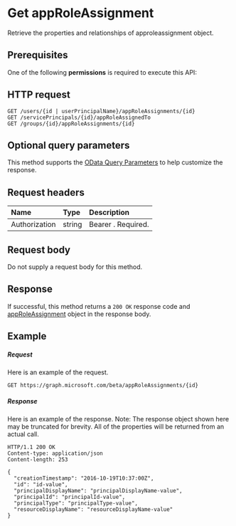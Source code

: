 # Get appRoleAssignment

Retrieve the properties and relationships of approleassignment object.
## Prerequisites
One of the following **permissions** is required to execute this API: 
## HTTP request
<!-- { "blockType": "ignored" } -->
```http
GET /users/{id | userPrincipalName}/appRoleAssignments/{id}
GET /servicePrincipals/{id}/appRoleAssignedTo
GET /groups/{id}/appRoleAssignments/{id}
```
## Optional query parameters
This method supports the [OData Query Parameters](http://graph.microsoft.io/docs/overview/query_parameters) to help customize the response.

## Request headers
| Name       | Type | Description|
|:-----------|:------|:----------|
| Authorization  | string  | Bearer <token>. Required. |

## Request body
Do not supply a request body for this method.
## Response
If successful, this method returns a `200 OK` response code and [appRoleAssignment](../resources/approleassignment.md) object in the response body.
## Example
##### Request
Here is an example of the request.
<!-- {
  "blockType": "request",
  "name": "get_approleassignment"
}-->
```http
GET https://graph.microsoft.com/beta/appRoleAssignments/{id}
```
##### Response
Here is an example of the response. Note: The response object shown here may be truncated for brevity. All of the properties will be returned from an actual call.
<!-- {
  "blockType": "response",
  "truncated": true,
  "@odata.type": "microsoft.graph.approleassignment"
} -->
```http
HTTP/1.1 200 OK
Content-type: application/json
Content-length: 253

{
  "creationTimestamp": "2016-10-19T10:37:00Z",
  "id": "id-value",
  "principalDisplayName": "principalDisplayName-value",
  "principalId": "principalId-value",
  "principalType": "principalType-value",
  "resourceDisplayName": "resourceDisplayName-value"
}
```

<!-- uuid: 8fcb5dbc-d5aa-4681-8e31-b001d5168d79
2015-10-25 14:57:30 UTC -->
<!-- {
  "type": "#page.annotation",
  "description": "Get appRoleAssignment",
  "keywords": "",
  "section": "documentation",
  "tocPath": ""
}-->